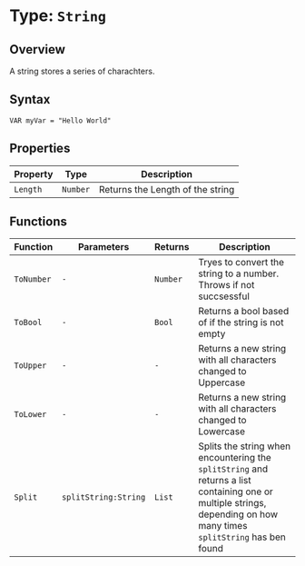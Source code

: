 # Type: `String`

## Overview

A string stores a series of charachters.

## Syntax

```ysharpe
VAR myVar = "Hello World"
```

## Properties

| Property | Type     | Description                      |
| -------- | -------- | -------------------------------- |
| `Length` | `Number` | Returns the Length of the string |

## Functions


| Function   | Parameters | Returns  | Description                                                        |
| ---------- | ---------- | -------- | ------------------------------------------------------------------ |
| `ToNumber` | `-`        | `Number` | Tryes to convert the string to a number. Throws if not succsessful |
| `ToBool`   | `-`        | `Bool`   | Returns a bool based of if the string is not empty                 |
| `ToUpper`   | `-`        | `-`   | Returns a new string with all characters changed to Uppercase|
| `ToLower`   | `-`        | `-`   | Returns a new string with all characters changed to Lowercase|
| `Split`   | `splitString:String`        | `List`   | Splits the string when encountering the `splitString` and returns a list containing one or multiple strings, depending on how many times `splitString` has ben found|
